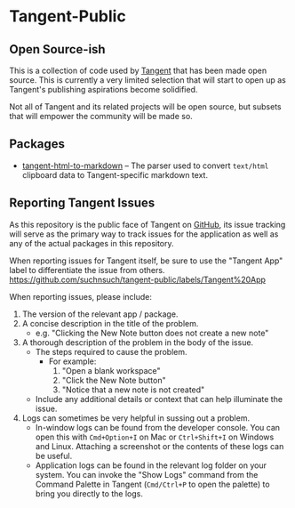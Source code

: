 # Tangent-Public
## Open Source-ish
This is a collection of code used by [Tangent](https://www.tangentnotes.com) that has been made open source. This is currently a very limited selection that will start to open up as Tangent's publishing aspirations become solidified.

Not all of Tangent and its related projects will be open source, but subsets that will empower the community will be made so.

## Packages
* [tangent-html-to-markdown](./packages/tangent-html-to-markdown/README.md) – The parser used to convert `text/html` clipboard data to Tangent-specific markdown text.

## Reporting Tangent Issues
As this repository is the public face of Tangent on [GitHub](https://github.com/suchnsuch/tangent-public), its issue tracking will serve as the primary way to track issues for the application as well as any of the actual packages in this repository.

When reporting issues for Tangent itself, be sure to use the "Tangent App" label to differentiate the issue from others. https://github.com/suchnsuch/tangent-public/labels/Tangent%20App

When reporting issues, please include:
1. The version of the relevant app / package.
2. A concise description in the title of the problem.
	* e.g. "Clicking the New Note button does not create a new note"
3. A thorough description of the problem in the body of the issue.
	* The steps required to cause the problem.
		* For example:
			1. "Open a blank workspace"
			2. "Click the New Note button"
			3. "Notice that a new note is not created"
	* Include any additional details or context that can help illuminate the issue.
4. Logs can sometimes be very helpful in sussing out a problem.
	* In-window logs can be found from the developer console. You can open this with `Cmd+Option+I` on Mac or `Ctrl+Shift+I` on Windows and Linux. Attaching a screenshot or the contents of these logs can be useful.
	* Application logs can be found in the relevant log folder on your system. You can invoke the "Show Logs" command from the Command Palette in Tangent (`Cmd/Ctrl+P` to open the palette) to bring you directly to the logs.